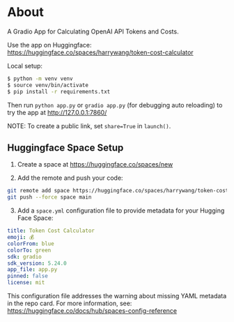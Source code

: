 # About

A Gradio App for Calculating OpenAI API Tokens and Costs. 

Use the app on Huggingface: https://huggingface.co/spaces/harrywang/token-cost-calculator

Local setup:

```bash
$ python -m venv venv
$ source venv/bin/activate
$ pip install -r requirements.txt
```

Then run `python app.py` or `gradio app.py` (for debugging auto reloading) to try the app at http://127.0.0.1:7860/

NOTE: To create a public link, set `share=True` in `launch()`.

## Huggingface Space Setup

1. Create a space at https://huggingface.co/spaces/new

2. Add the remote and push your code:

```bash
git remote add space https://huggingface.co/spaces/harrywang/token-cost-calculator
git push --force space main
```

3. Add a `space.yml` configuration file to provide metadata for your Hugging Face Space:

```yaml
title: Token Cost Calculator
emoji: 💰
colorFrom: blue
colorTo: green
sdk: gradio
sdk_version: 5.24.0
app_file: app.py
pinned: false
license: mit
```

This configuration file addresses the warning about missing YAML metadata in the repo card. For more information, see: https://huggingface.co/docs/hub/spaces-config-reference

